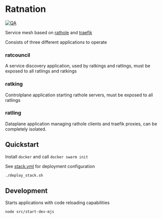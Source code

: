 # Ratnation 

[![QA](https://github.com/firecow/ratnation/actions/workflows/quality-assurance.yml/badge.svg)](https://github.com/firecow/ratnation/actions/workflows/quality-assurance.yml)

Service mesh based on [rathole](https://github.com/rapiz1/rathole) and [traefik](https://github.com/traefik/traefik)

Consists of three different applications to operate

### ratcouncil
A service discovery application, used by ratkings and ratlings, must be exposed to all ratlings and ratkings

### ratking
Controlplane application starting rathole servers, must be exposed to all ratlings

### ratling
Dataplane application managing rathole clients and traefik proxies, can be completely isolated.


## Quickstart

Install `docker` and call `docker swarm init`

See [stack.yml](./examples/docker-swarm/stack.yml) for deployment configuration

```bash
./deploy_stack.sh
```

## Development

Starts applications with code reloading capabilities

```
node src/start-dev-mjs
```
